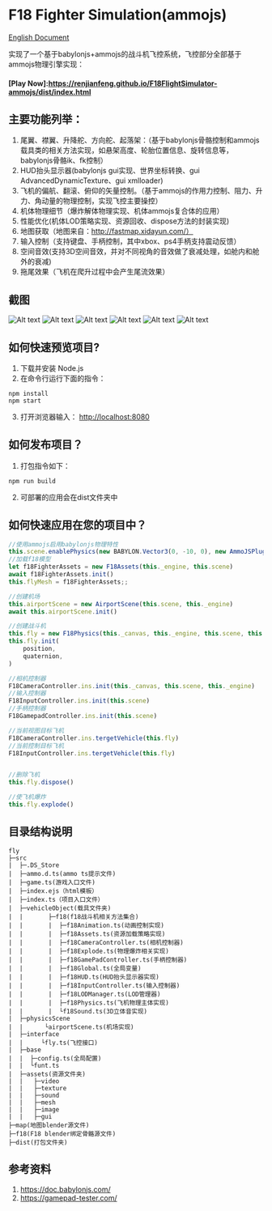 <!--
 * @Author: renjianfeng
 * @Date: 2021-02-27 22:59:10
 * @LastEditors: renjianfeng
 * @LastEditTime: 2022-04-11 20:34:05
 * @FilePath: /fly/README.md
-->
# F18 Fighter Simulation(ammojs)

[English Document](/README.en.md)

实现了一个基于babylonjs+ammojs的战斗机飞控系统，飞控部分全部基于ammojs物理引擎实现：
#### [Play Now]:https://renjianfeng.github.io/F18FlightSimulator-ammojs/dist/index.html
## 主要功能列举： ##
1. 尾翼、襟翼、升降舵、方向舵、起落架：（基于babylonjs骨骼控制和ammojs载具类的相关方法实现，如悬架高度、轮胎位置信息、旋转信息等，babylonjs骨骼ik、fk控制）
2. HUD抬头显示器(babylonjs gui实现、世界坐标转换、gui AdvancedDynamicTexture、gui xmlloader)
3. 飞机的偏航、翻滚、俯仰的矢量控制。（基于ammojs的作用力控制、阻力、升力、角动量的物理控制，实现飞控主要操控）
4. 机体物理细节（爆炸解体物理实现、机体ammojs复合体的应用）
6. 性能优化(机体LOD策略实现、资源回收、dispose方法的封装实现)
7. 地图获取（地图来自：http://fastmap.xidayun.com/）
8. 输入控制（支持键盘、手柄控制，其中xbox、ps4手柄支持震动反馈）
9. 空间音效(支持3D空间音效，并对不同视角的音效做了衰减处理，如舱内和舱外的衰减)
10. 拖尾效果（飞机在爬升过程中会产生尾流效果）

## 截图 ##
![Alt text](/screenshot/image1.png)
![Alt text](/screenshot/image2.png)
![Alt text](/screenshot/image3.png)
![Alt text](/screenshot/image4.png)
![Alt text](/screenshot/image5.png)
![Alt text](/screenshot/image6.png)
## 如何快速预览项目? ##

1. 下载并安装 Node.js
2. 在命令行运行下面的指令：
```
npm install 
npm start
```
3. 打开浏览器输入： [http://localhost:8080](http://localhost:8080)

## 如何发布项目？ ##
1. 打包指令如下：
```
npm run build
```
2. 可部署的应用会在dist文件夹中

## 如何快速应用在您的项目中？ ##
```javascript
//使用ammojs启用babylonjs物理特性
this.scene.enablePhysics(new BABYLON.Vector3(0, -10, 0), new AmmoJSPlugin(true, Ammo));
//加载f18模型
let f18FighterAssets = new F18Assets(this._engine, this.scene)
await f18FighterAssets.init()
this.flyMesh = f18FighterAssets;;

//创建机场
this.airportScene = new AirportScene(this.scene, this._engine)
await this.airportScene.init()

//创建战斗机
this.fly = new F18Physics(this._canvas, this._engine, this.scene, this.flyMesh)
this.fly.init(
    position,
    quaternion,
)

//相机控制器
F18CameraController.ins.init(this._canvas, this.scene, this._engine)
//输入控制器
F18InputController.ins.init(this.scene)
//手柄控制器
F18GamepadController.ins.init(this.scene)

//当前视图目标飞机
F18CameraController.ins.tergetVehicle(this.fly)
//当前控制目标飞机
F18InputController.ins.tergetVehicle(this.fly)


//删除飞机
this.fly.dispose()

//使飞机爆炸
this.fly.explode()
```
## 目录结构说明 ##
```
fly
├─src
|  ├─.DS_Store
|  ├─ammo.d.ts(ammo ts提示文件)
|  ├─game.ts(游戏入口文件)
|  ├─index.ejs（html模板）
|  ├─index.ts（项目入口文件）
|  ├─vehicleObject(载具文件夹)
|  |       ├─f18(f18战斗机相关方法集合)
|  |       |  ├─f18Animation.ts(动画控制实现)
|  |       |  ├─f18Assets.ts(资源加载策略实现)
|  |       |  ├─f18CameraController.ts(相机控制器)
|  |       |  ├─f18Explode.ts(物理爆炸相关实现)
|  |       |  ├─f18GamePadController.ts(手柄控制器)
|  |       |  ├─f18Global.ts(全局变量)
|  |       |  ├─f18HUD.ts(HUD抬头显示器实现)
|  |       |  ├─f18InputController.ts(输入控制器)
|  |       |  ├─f18LODManager.ts(LOD管理器)
|  |       |  ├─f18Physics.ts(飞机物理主体实现)
|  |       |  └f18Sound.ts(3D立体音实现)
|  ├─physicsScene
|  |      └airportScene.ts(机场实现)
|  ├─interface
|  |     └fly.ts(飞控接口)
|  ├─base
|  |  ├─config.ts(全局配置)
|  |  └funt.ts
|  ├─assets(资源文件夹)
|  |   ├─video
|  |   ├─texture
|  |   ├─sound
|  |   ├─mesh
|  |   ├─image
|  |   ├─gui
├─map(地图blender源文件)
├─f18(F18 blender绑定骨骼源文件)
├─dist(打包文件夹)
```

## 参考资料 ##
1. https://doc.babylonjs.com/
2. https://gamepad-tester.com/